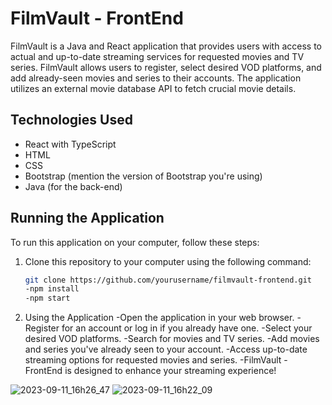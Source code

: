 # FilmVault - FrontEnd

FilmVault is a Java and React application that provides users with access to actual and up-to-date streaming services for requested movies and TV series. FilmVault allows users to register, select desired VOD platforms, and add already-seen movies and series to their accounts. The application utilizes an external movie database API to fetch crucial movie details.

## Technologies Used

- React with TypeScript
- HTML
- CSS
- Bootstrap (mention the version of Bootstrap you're using)
- Java (for the back-end)

## Running the Application

To run this application on your computer, follow these steps:

1. Clone this repository to your computer using the following command:

   ```bash
   git clone https://github.com/yourusername/filmvault-frontend.git
   -npm install
   -npm start

2. Using the Application
-Open the application in your web browser.
-Register for an account or log in if you already have one.
-Select your desired VOD platforms.
-Search for movies and TV series.
-Add movies and series you've already seen to your account.
-Access up-to-date streaming options for requested movies and series.
-FilmVault - FrontEnd is designed to enhance your streaming experience!


![2023-09-11_16h26_47](https://github.com/MWolok/FilmValut/assets/86103240/4de65ddf-8288-4fa9-8cb0-88f873e5cbd0)
![2023-09-11_16h22_09](https://github.com/MWolok/FilmValut/assets/86103240/7963f46e-ca82-4af0-bc94-912729ef32ce)
